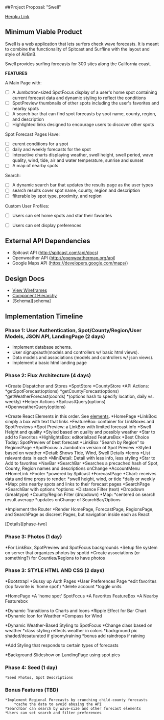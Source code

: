 ##Project Proposal: "Swell"

[Heroku Link][heroku]

[heroku]: http://surfswell.herokuapp.com

## Minimum Viable Product

Swell is a web application that lets surfers check wave forecasts. It is meant to combine the functionality of Spitcast and Surfline with the layout and style of AirBnB.

Swell provides surfing forecasts for 300 sites along the California coast.

**FEATURES**

A Main Page with:
- [ ] A Jumbotron-sized SpotFocus display of a user's home spot containing current forecast data and dynamic styling to reflect the conditions
- [ ] SpotPreview thumbnails of other spots including the user's favorites and nearby spots
- [ ] A search bar that can find spot forecasts by spot name, county, region, and description
- [ ] Highlighted links designed to encourage users to discover other spots

Spot Forecast Pages Have:
- [ ] curent conditions for a spot
- [ ] daily and weekly forecasts for the spot
- [ ] Interactive charts displaying weather, swell height, swell period, wave quality, wind, tide, air and water temperature, sunrise and sunset
- [ ] A map of nearby spots

Search: 
- [ ] A dynamic search bar that updates the results page as the user types
- [ ] search results cover spot name, county, region and description
- [ ] filterable by spot type, proximity, and region

Custom User Profiles:
- [ ] Users can set home spots and star their favorites
- [ ] Users can set display preferences


## External API Dependencies
- Spitcast API (http://spitcast.com/api/docs)
- Openweather API (http://openweathermap.org/api)
- Google Maps API (https://developers.google.com/maps/)

## Design Docs
* [View Wireframes][view]
* [Component Hierarchy][elements]
* [Schema][schema]

[view]: ./docs/wireframes/views.png
[elements]: ./docs/wireframes/elements.txt
[db-schema]: ./docs/wireframes/db-schema.txt

## Implementation Timeline

### Phase 1: User Authentication, Spot/County/Region/User Models, JSON API, LandingPage (2 days)

* Implement database schema.
* User signup/auth(models and controllers w/ basic html views).
* Data models and associations (models and controllers w/ json views).
* Implement a basic html landing page

### Phase 2: Flux Architecture (4 days)

*Create Dispatcher and Stores
	*SpotStore
	*CountyStore
*API Actions:
		*getSpotForecast(options)
		*getCountyForecast(options)
		*getWeatherForecast(coords)
		*(options hash to specify location, daily vs. weekly)
	*Helper Actions
		*SpitcastQuery(options)
		*OpenweatherQuery(options)

*Create React Elements in this order. See [elements][elements].
	*HomePage
		*LinkBox: simply a box with text that links
		*FeatureBox: container for LinkBoxes and SpotPreviews
		*Spot Preview: a LinkBox with limited forecast info
			*Swell Height and quality
			*Styled based on quality and possibly weather
			*Star to add to Favorites
		*HighlightsBox: editorialized FeatureBox
			*Best Choice Today: SpotPreview of best forecast
			*LinkBox "Search by Region" to RegionsPage
		*SpotFocus: a Jumbotron version of Spot Preview
			*Styled based on weather
			*Detail: Shows Tide, Wind, Swell Details
				*Icons
				*List relevant data in each
			*MiniDetail: Detail with less info, less styling
			*Star to Add to favorites
		*NavBar
			*SearchBar
				*Searches a precached hash of Spot, County, Region names and descriptions onChange
			*AccountMenu
			*HomeLink
		*Footer
			*powered by Spitcast
	*ForecastPage
		*Chart: receives data and time props to render:
			*swell height, wind, or tide
			*daily or weekly
		*Map: pins nearby spots and links to their forecast pages
	*SearchPage
		*SearchBar with options
		*options: 
			*Distance Filter (text)
			*Dropdown (breaktype)
			*County/Region Filter (dropdown)
		*Map:
			*centered on search result average
			*updates onChange of SearchBar/Options

*Implement the Router
	*Render HomePage, ForecastPage, RegionsPage, and SearchPage as discreet Pages, but navigation inside each as React

[Details][phase-two]

### Phase 3: Photos (1 day)

*For LinkBox, SpotPreview and SpotFocus backgrounds
*Setup file system on server that organizes photos by spotid
*Create associations (or something?) for Counties/Regions to have photos 

### Phase 3: STYLE HTML AND CSS (2 days)

*Bootstrap!
*Gussy up Auth Pages
*User Preferences Page
	*edit favorites (top favorite is 'home spot')
	*delete account
	*toggle units

*HomePage
	*A 'home spot' SpotFocus
	*A Favorites FeatureBox
	*A Nearby Featurebox

*Dynamic Transitions to Charts and Icons
	*Ripple Effect for Bar Chart
	*Dynamic Icon for Weather
	*Compass for Wind

*Dynamic Weather-Based Styling to SpotFocus 
	*Change class based on weather
	*class styling reflects weather in colors
	*background pic shaded/desaturated if gloomy/raining
	*bonus add raindrops if raining

*Add Styling that responds to certain types of forecasts

*Background Slideshow on LandingPage using spot pics

### Phase 4: Seed (1 day)
	*Seed Photos, Spot Descriptions

### Bonus Features (TBD)
	*Implement Regional Forecasts by crunching child-county forecasts
		*cache the data to avoid abusing the API
	*Searchbar can search by wave-size and other forecast elements
	*Users can set search and filter preferences


